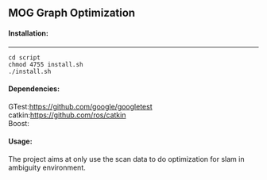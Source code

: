 ## MOG Graph Optimization
#### Installation:

------
	cd script
	chmod 4755 install.sh
	./install.sh

#### Dependencies:

GTest:https://github.com/google/googletest  
catkin:https://github.com/ros/catkin  
Boost:  


#### Usage:
The project aims at only use the scan data to do optimization for slam in ambiguity environment.



